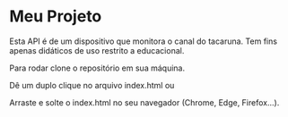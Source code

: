 # Meu Projeto
Esta API é de um dispositivo que monitora o canal do tacaruna. Tem fins apenas didáticos de uso restrito a educacional. 


Para rodar clone o repositório em sua máquina. 


Dê um duplo clique no arquivo index.html ou

Arraste e solte o index.html no seu navegador (Chrome, Edge, Firefox...).
